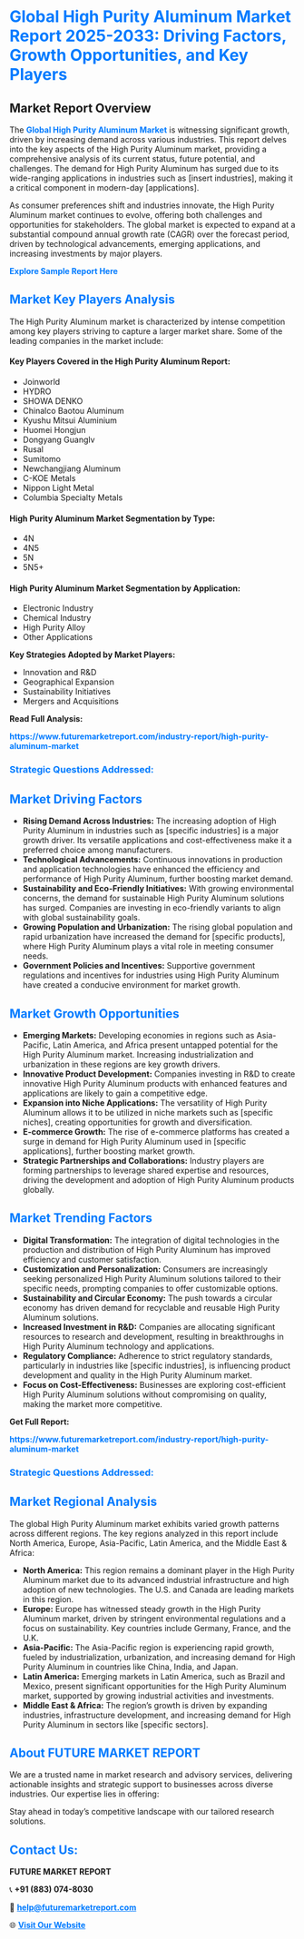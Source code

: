 <h1 style="color: #007BFF;">Global High Purity Aluminum Market Report 2025-2033: Driving Factors, Growth Opportunities, and Key Players</h1>

<section id="overview">
<h2>Market Report Overview</h2>
<p>The <a href="https://www.futuremarketreport.com/industry-report/high-purity-aluminum-market" style="color: #007BFF; text-decoration: none;"><strong>Global High Purity Aluminum Market</strong></a> is witnessing significant growth, driven by increasing demand across various industries. This report delves into the key aspects of the High Purity Aluminum market, providing a comprehensive analysis of its current status, future potential, and challenges. The demand for High Purity Aluminum has surged due to its wide-ranging applications in industries such as [insert industries], making it a critical component in modern-day [applications].</p>
<p>As consumer preferences shift and industries innovate, the High Purity Aluminum market continues to evolve, offering both challenges and opportunities for stakeholders. The global market is expected to expand at a substantial compound annual growth rate (CAGR) over the forecast period, driven by technological advancements, emerging applications, and increasing investments by major players.</p>
</section>

<section id="overview">
<p><a href="https://www.futuremarketreport.com/request-sample/reportId=85877" style="color: #007BFF; text-decoration: none;"><strong>Explore Sample Report Here</strong></a></p>
</section>

<section id="key-players">
<h2 style="color: #007BFF;">Market Key Players Analysis</h2>
<p>The High Purity Aluminum market is characterized by intense competition among key players striving to capture a larger market share. Some of the leading companies in the market include:</p>
<h4>Key Players Covered in the High Purity Aluminum Report:</h4>
<ul><li>Joinworld</li><li>HYDRO</li><li>SHOWA DENKO</li><li>Chinalco Baotou Aluminum</li><li>Kyushu Mitsui Aluminium</li><li>Huomei Hongjun</li><li>Dongyang Guanglv</li><li>Rusal</li><li>Sumitomo</li><li>Newchangjiang Aluminum</li><li>C-KOE Metals</li><li>Nippon Light Metal</li><li>Columbia Specialty Metals</li></ul>
<h4>High Purity Aluminum Market Segmentation by Type:</h4>
<ul><li>4N</li><li>4N5</li><li>5N</li><li>5N5+</li></ul>

<h4>High Purity Aluminum Market Segmentation by Application:</h4>
<ul><li>Electronic Industry</li><li>Chemical Industry</li><li>High Purity Alloy</li><li>Other Applications</li></ul>
<p><strong>Key Strategies Adopted by Market Players:</strong></p>
<ul>
<li>Innovation and R&D</li>
<li>Geographical Expansion</li>
<li>Sustainability Initiatives</li>
<li>Mergers and Acquisitions</li>
</ul>
</section>

<section>
<p><strong>Read Full Analysis: </strong></p><a href="https://www.futuremarketreport.com/industry-report/high-purity-aluminum-market" style="color: #007BFF; text-decoration: none;"><strong>https://www.futuremarketreport.com/industry-report/high-purity-aluminum-market</strong></a>
<h3 style="color: #007BFF;">Strategic Questions Addressed:</h3>
</section>

<section id="driving-factors">
<h2 style="color: #007BFF;">Market Driving Factors</h2>
<ul>
<li><strong>Rising Demand Across Industries:</strong> The increasing adoption of High Purity Aluminum in industries such as [specific industries] is a major growth driver. Its versatile applications and cost-effectiveness make it a preferred choice among manufacturers.</li>
<li><strong>Technological Advancements:</strong> Continuous innovations in production and application technologies have enhanced the efficiency and performance of High Purity Aluminum, further boosting market demand.</li>
<li><strong>Sustainability and Eco-Friendly Initiatives:</strong> With growing environmental concerns, the demand for sustainable High Purity Aluminum solutions has surged. Companies are investing in eco-friendly variants to align with global sustainability goals.</li>
<li><strong>Growing Population and Urbanization:</strong> The rising global population and rapid urbanization have increased the demand for [specific products], where High Purity Aluminum plays a vital role in meeting consumer needs.</li>
<li><strong>Government Policies and Incentives:</strong> Supportive government regulations and incentives for industries using High Purity Aluminum have created a conducive environment for market growth.</li>
</ul>
</section>

<section id="growth-opportunities">
<h2 style="color: #007BFF;">Market Growth Opportunities</h2>
<ul>
<li><strong>Emerging Markets:</strong> Developing economies in regions such as Asia-Pacific, Latin America, and Africa present untapped potential for the High Purity Aluminum market. Increasing industrialization and urbanization in these regions are key growth drivers.</li>
<li><strong>Innovative Product Development:</strong> Companies investing in R&D to create innovative High Purity Aluminum products with enhanced features and applications are likely to gain a competitive edge.</li>
<li><strong>Expansion into Niche Applications:</strong> The versatility of High Purity Aluminum allows it to be utilized in niche markets such as [specific niches], creating opportunities for growth and diversification.</li>
<li><strong>E-commerce Growth:</strong> The rise of e-commerce platforms has created a surge in demand for High Purity Aluminum used in [specific applications], further boosting market growth.</li>
<li><strong>Strategic Partnerships and Collaborations:</strong> Industry players are forming partnerships to leverage shared expertise and resources, driving the development and adoption of High Purity Aluminum products globally.</li>
</ul>
</section>

<section id="trending-factors">
<h2 style="color: #007BFF;">Market Trending Factors</h2>
<ul>
<li><strong>Digital Transformation:</strong> The integration of digital technologies in the production and distribution of High Purity Aluminum has improved efficiency and customer satisfaction.</li>
<li><strong>Customization and Personalization:</strong> Consumers are increasingly seeking personalized High Purity Aluminum solutions tailored to their specific needs, prompting companies to offer customizable options.</li>
<li><strong>Sustainability and Circular Economy:</strong> The push towards a circular economy has driven demand for recyclable and reusable High Purity Aluminum solutions.</li>
<li><strong>Increased Investment in R&D:</strong> Companies are allocating significant resources to research and development, resulting in breakthroughs in High Purity Aluminum technology and applications.</li>
<li><strong>Regulatory Compliance:</strong> Adherence to strict regulatory standards, particularly in industries like [specific industries], is influencing product development and quality in the High Purity Aluminum market.</li>
<li><strong>Focus on Cost-Effectiveness:</strong> Businesses are exploring cost-efficient High Purity Aluminum solutions without compromising on quality, making the market more competitive.</li>
</ul>
</section>

<section>
<p><strong>Get Full Report: </strong></p><a href="https://www.futuremarketreport.com/industry-report/high-purity-aluminum-market" style="color: #007BFF; text-decoration: none;"><strong>https://www.futuremarketreport.com/industry-report/high-purity-aluminum-market</strong></a>
<h3 style="color: #007BFF;">Strategic Questions Addressed:</h3>
</section>


<section id="regional-analysis">
<h2 style="color: #007BFF;">Market Regional Analysis</h2>
<p>The global High Purity Aluminum market exhibits varied growth patterns across different regions. The key regions analyzed in this report include North America, Europe, Asia-Pacific, Latin America, and the Middle East & Africa:</p>
<ul>
<li><strong>North America:</strong> This region remains a dominant player in the High Purity Aluminum market due to its advanced industrial infrastructure and high adoption of new technologies. The U.S. and Canada are leading markets in this region.</li>
<li><strong>Europe:</strong> Europe has witnessed steady growth in the High Purity Aluminum market, driven by stringent environmental regulations and a focus on sustainability. Key countries include Germany, France, and the U.K.</li>
<li><strong>Asia-Pacific:</strong> The Asia-Pacific region is experiencing rapid growth, fueled by industrialization, urbanization, and increasing demand for High Purity Aluminum in countries like China, India, and Japan.</li>
<li><strong>Latin America:</strong> Emerging markets in Latin America, such as Brazil and Mexico, present significant opportunities for the High Purity Aluminum market, supported by growing industrial activities and investments.</li>
<li><strong>Middle East & Africa:</strong> The region’s growth is driven by expanding industries, infrastructure development, and increasing demand for High Purity Aluminum in sectors like [specific sectors].</li>
</ul>
</section>

<footer>
<h2 style="color: #007BFF;">About FUTURE MARKET REPORT</h2>
<p>We are a trusted name in market research and advisory services, delivering actionable insights and strategic support to businesses across diverse industries. Our expertise lies in offering:</p>

<p>Stay ahead in today’s competitive landscape with our tailored research solutions.</p>

<h2 style="color: #007BFF;">Contact Us:</h2>
<p><strong>FUTURE MARKET REPORT</strong></p>
<p>📞 <strong>+91 (883) 074-8030</strong></p>
<p>📧 <strong><a href="mailto:help@futuremarketreport.com" style="color: #007BFF;">help@futuremarketreport.com</a></strong></p>
<p>🌐 <strong><a href="https://www.futuremarketreport.com/" style="color: #007BFF;">Visit Our Website</a></strong></p>
</footer>